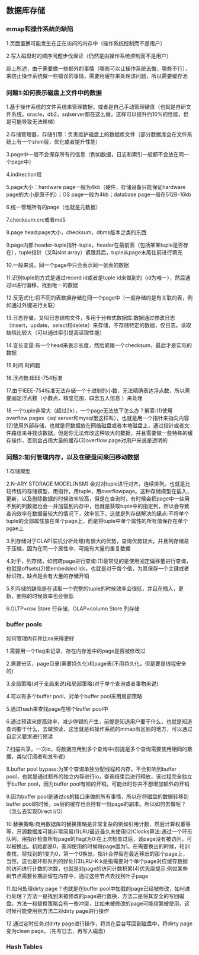 ## 数据库存储

### mmap和操作系统的缺陷

1.页面置换可能发生在正在访问的内存中（操作系统控制而不是用户）

2.写入磁盘时的顺序问题步伐保证（仍然是由操作系统控制而不是用户）

综上所述，由于需要做一些额外的事情（哪些可以让操作系统去做，哪些不行），来防止操作系统做一些错误的事情，需要用缓存来处理该问题，所以需要缓存池

### 问题1:如何表示磁盘上文件中的数据

1.基于操作系统的文件系统来管理数据，或者是自己手动管理硬盘（也就是自研文件系统，oracle，db2，sqlserver都在这么做，这样可以提升约10%的性能，但是可能导致无法移植）

2.存储管理器，存储引擎：负责维护磁盘上的数据库文件（部分数据库会在文件系统上有一个shim层，优化或者提升性能）

3.page中一般不会保存所有的信息（例如数据，日志和索引一般都不会放在同一个page中）

4.indirection层

5.page大小：hardware page一般为4kb（硬件，存储设备只能保证hardware page的大小是原子的）；OS page一般为4kb；database page一般在512B-16kb

6.统一管理所有的page（也就是元数据）

7.checksum:crc或者md5

8.page head:page大小，checksum，dbms版本之类的东西

9.page内部:header-tuple指针-tuple，header在最前面（包括某某tuple是否存在），tuple指针（又叫slot array）紧跟其后，tuple从page末尾往前进行填充

10.一般来说，同一个page中只会表示同一张表的数据

11.识别tuple的方式是通过record id或者是tuple id来做到的（id为唯一），然后通过id进行偏移，找到唯一的数据

12.反范式化:将不同的表数据存储在同一个page中（一般存储的是有关联的表，例如通过外键进行关联）

13.日志存储，又叫日志结构文件，多用于分布式数据库:数据通过修改日志（insert，update，select和delete）来存储，不存储特定的数据，仅日志。读取缺陷比较大（可以通过索引提高读取性能）

14.变长变量:有一个head来表示长度，然后紧跟一个checksum，最后才是实际的数据

15.时间:时间戳

16.浮点数:IEEE-754标准

17.由于IEEE-754标准无法存储一个十进制的小数，无法精确表达浮点数，所以需要固定浮点数（小数点，精度范围，四舍五入信息                                                                                                          ）来处理

18.一个tuple非常大（超过2k），一个page无法放下怎么办？解答:(1)使用overflow pages（sql server和mysql里这样叫），也就是用一个指针来指向内容(2)使用外部存储，也就是将数据放在网络磁盘或者本地磁盘上，通过指针或者文件路径来寻找该数据，但是你无法修改这种较大的数据，并且需要做一些特殊的缓存操作，否则会占用大量的缓存(3)overflow page对用户来说是透明的

### 问题2:如何管理内存，以及在硬盘间来回移动数据

1.存储模型

2.N-ARY STORAGE MODEL(NSM):会对对tuple进行对齐，连续排列。也就是比较传统的存储模型，用指针，用tuple，用overflowpage。这种存储模型在插入，更新，以及删除数据的时候效率较高，但是在查询时，有时候会把page中一些用不到的列数据也会一并加载到内存中，也就是获取tuple中的指定列，所以会导致查询效率在数据量较大的情况下，效率低下。这就是列存储解决的痛点:不将单个tuple的全部属性放在单个page上，而是将tuple中单个属性的所有值保存在单个pgae上

3.列存储对于OLAP(联机分析处理)有很大的优势，查询优势较大。并且列存储易于压缩，因为在同一个属性中，可能有大量的重复数据

4.对于，列存储，如何跨page进行查询:(1)最常见的是使用固定偏移量进行查询，也就是offsets(2)使embedded lds，也就是对于每个值，为其保存一个主键或者标识符，缺点是会有大量的存储开销

5.列存储的缺陷是在读取一个完整的tuple的时候效率会很低，并且在插入，更新，删除的时候效率也会很低

6.OLTP=row Store 行存储，OLAP=column Store 列存储


### buffer pools

如何管理内存并比os来得更好

1.需要用一个flag来记录，存在内存池中的page是否被修改过

2.需要分区，page目录(需要持久化)和page表(不用持久化，但是要是线程安全的)

3.全局策略(对于全局来说)和局部策略(对于单个查询或者事物来说)

4.可以有多个buffer pool，对单个buffer pool采用局部策略

5.通过hash来查找page在哪个buffer pool中

6.通过预读来提高效率，减少停顿的产生，前提是知道用户要干什么，也就是知道查询要干什么，去做预读，这里就是和操作系统的mmap有区别的地方，可以通过自定义要求进行预读

7.扫描共享，一次io，将数据应用到多个查询中(前提是多个查询需要使用相同的数据，类似订阅者和发布者)

8.buffer pool bypass:为某个查询单独分配线程和内存，不会影响到buffer pool，也就是通过额外的独立内存进行io，查询结束后进行释放，该过程完全独立于buffer pool，因为buffer pool有锁的开销，可能此时你并不想增加额外的开销

9.因为buffer pool是通过os的接口来做的所有事情，所以在将磁盘的数据转移到buffer pool的时候，os层的缓存也会持有一份page的副本。所以如何去做呢？（怎么去实现Direct I/O）

10.替换策略:商用数据库的替换策略是非常复杂的例如引用计数，然后计算权重等等，开源数据库可能非常简易(1)LRU最近最久未使用(2)Clocks算法:通过一个环形队列，用指针检查所有page的flag(为0:在上次检查过后，该page没有被访问，可以被换出。初始都是0，查询使用的时候将page置为1。在需要换出的时候，轮训查找，将找到的1变为0，第一个0换出，指针会停留在最近移出的那个page上，当然，这也是环形队列的好处)(3)LRU-K:k是指需要对个单个page对应缓存数据的访问进行计数的次数，也就是对page的访问计数积累(4)优先级提示:例如某些树节点需要长期驻留在内存中，通过这些节点去找到叶子page

11.如何处理dirty page？也就是在buffer pool中加载的page已经被修改，如何进行处理？方法一是找到未被修改的page进行置换，方法二是将其安全的写回磁盘。方法一和替换策略会有一些冲突，比如未被修改的page可能频繁被使用，这时候可能使用到方法二对dirty page进行操作

12.通过定时任务对dirty page进行操作，将其在后台写回到磁盘中，将dirty page变为clean page。（先写日志，再写入磁盘）

### Hash Tables

